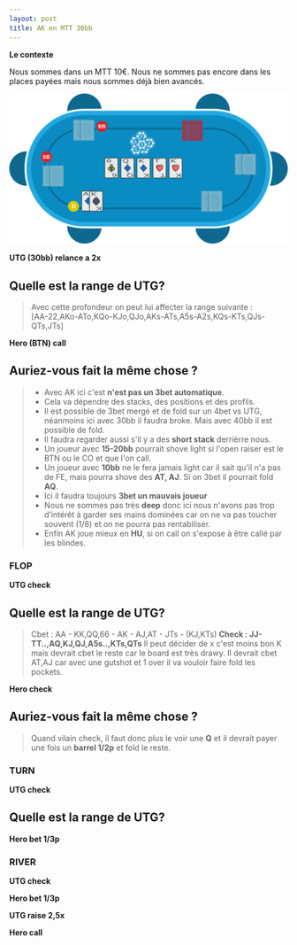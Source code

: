 ```yaml
---
layout: post
title: AK en MTT 30bb
---
```

**Le contexte**

Nous sommes dans un MTT 10€.
Nous ne sommes pas encore dans les places payées mais nous sommes déjà bien avancés.

![](../img/spots/2018-10-18-spot-1-AK.png)

**UTG (30bb) relance a 2x**

## Quelle est la range de UTG?

> Avec cette profondeur on peut lui affecter la range suivante :<br/>
> [AA-22,AKo-ATo,KQo-KJo,QJo,AKs-ATs,A5s-A2s,KQs-KTs,QJs-QTs,JTs]

**Hero (BTN) call**

## Auriez-vous fait la même chose ?

> - Avec AK ici c'est **n'est pas un 3bet automatique**.
> - Cela va dépendre des stacks, des positions et des profils.
> - Il est possible de 3bet mergé et de fold sur un 4bet vs UTG, néanmoins ici avec 30bb il faudra broke. Mais avec 40bb il est possible de fold.
> - Il faudra regarder aussi s'il y a des **short stack** derrièrre nous.
> - Un joueur avec **15-20bb** pourrait shove light si l'open raiser est le BTN ou le CO et que l'on call.
> - Un joueur avec **10bb** ne le fera jamais light car il sait qu'il n'a pas de FE, mais pourra shove des **AT, AJ**. Si on 3bet il pourrait fold **AQ**.
> - Ici il faudra toujours **3bet un mauvais joueur**
> - Nous ne sommes pas très **deep** donc ici nous n'avons pas trop d’intérêt à garder ses mains dominées car on ne va pas toucher souvent (1/8) et on ne pourra pas rentabiliser.
> - Enfin AK joue mieux en **HU**, si on call on s'expose à être callé par les blindes.

### FLOP

**UTG check**

## Quelle est la range de UTG?

> Cbet : AA - KK,QQ,66 - AK - AJ,AT - JTs - (KJ,KTs)
> **Check : JJ-TT..,AQ,KJ,QJ,A5s..,KTs,QTs**
> Il peut décider de x c'est moins bon K mais devrait cbet le reste car le board est très drawy.
> Il devrait cbet AT,AJ car avec une gutshot et 1 over il va vouloir faire fold les pockets.

**Hero check**

## Auriez-vous fait la même chose ?

> Quand vilain check, il faut donc plus le voir une **Q** et il devrait payer une fois un **barrel 1/2p** et fold le reste.

### TURN

**UTG check**

## Quelle est la range de UTG?

**Hero bet 1/3p**

### RIVER

**UTG check**

**Hero bet 1/3p**

**UTG raise 2,5x**

**Hero call**

<!--stackedit_data:
eyJoaXN0b3J5IjpbODY0NjA5NjM1LC0xNTE5ODA3NzQsLTMyOT
I5MDg0MSwtNDAyMDg2OTI3LC0xNDU0OTEyMzU0LDE1NzUwNjA0
NDUsLTE1MTg5NDYzNTQsLTEwNTAyMTg1NzgsMjA5NzQ3OTk4NC
wxMjQwOTE1NDk5XX0=
-->